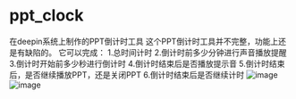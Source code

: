 # ppt_clock
在deepin系统上制作的PPT倒计时工具
这个PPT倒计时工具并不完整，功能上还是有缺陷的。
它可以完成：
  1.总时间计时
  2.倒计时前多少分钟进行声音播放提醒
  3.倒计时开始前多少秒进行倒计时
  4.倒计时结束后是否播放提示音
  5.倒计时结束后，是否继续播放PPT，还是关闭PPT
  6.倒计时结束后是否继续计时
![image](https://user-images.githubusercontent.com/77780394/187357345-fc8cb1d5-bffe-4819-8a35-139d74c7a486.png)
![image](https://user-images.githubusercontent.com/77780394/187357774-3aa05863-2ad1-42c6-8fe3-50b6869d81f5.png)
